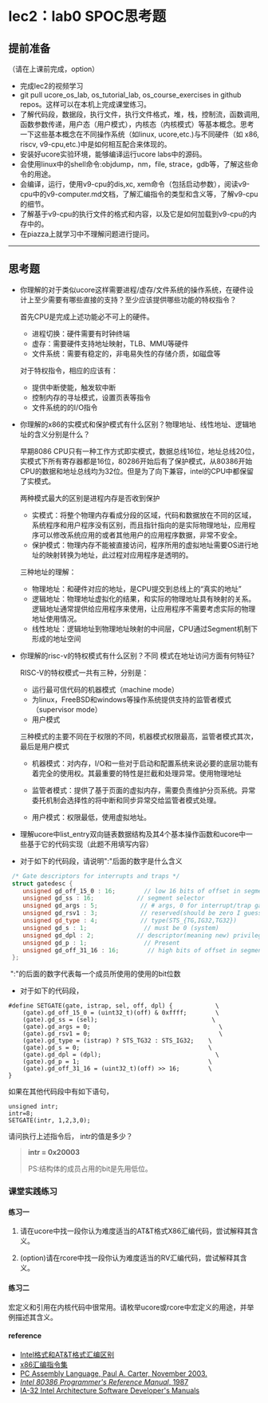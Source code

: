 # lec2：lab0 SPOC思考题

## **提前准备**
（请在上课前完成，option）

- 完成lec2的视频学习
- git pull ucore_os_lab, os_tutorial_lab, os_course_exercises  in github repos。这样可以在本机上完成课堂练习。
- 了解代码段，数据段，执行文件，执行文件格式，堆，栈，控制流，函数调用,函数参数传递，用户态（用户模式），内核态（内核模式）等基本概念。思考一下这些基本概念在不同操作系统（如linux, ucore,etc.)与不同硬件（如 x86, riscv, v9-cpu,etc.)中是如何相互配合来体现的。
- 安装好ucore实验环境，能够编译运行ucore labs中的源码。
- 会使用linux中的shell命令:objdump，nm，file, strace，gdb等，了解这些命令的用途。
- 会编译，运行，使用v9-cpu的dis,xc, xem命令（包括启动参数），阅读v9-cpu中的v9\-computer.md文档，了解汇编指令的类型和含义等，了解v9-cpu的细节。
- 了解基于v9-cpu的执行文件的格式和内容，以及它是如何加载到v9-cpu的内存中的。
- 在piazza上就学习中不理解问题进行提问。

---

## 思考题

- 你理解的对于类似ucore这样需要进程/虚存/文件系统的操作系统，在硬件设计上至少需要有哪些直接的支持？至少应该提供哪些功能的特权指令？

  首先CPU是完成上述功能必不可上的硬件。

  * 进程切换：硬件需要有时钟终端
  * 虚存：需要硬件支持地址映射，TLB、MMU等硬件
  * 文件系统：需要有稳定的，非电易失性的存储介质，如磁盘等

  对于特权指令，相应的应该有：

  * 提供中断使能，触发软中断
  * 控制内存的寻址模式，设置页表等指令
  * 文件系统的的I/O指令

- 你理解的x86的实模式和保护模式有什么区别？物理地址、线性地址、逻辑地址的含义分别是什么？

  早期8086 CPU只有一种工作方式即实模式，数据总线16位，地址总线20位，实模式下所有寄存器都是16位，80286开始后有了保护模式，从80386开始CPU的数据和地址总线均为32位。但是为了向下兼容，intel的CPU中都保留了实模式。

  两种模式最大的区别是进程内存是否收到保护

     * 实模式：将整个物理内存看成分段的区域，代码和数据放在不同的区域，系统程序和用户程序没有区别，而且指针指向的是实际物理地址，应用程序可以修改系统应用的或者其他用户的应用程序数据，非常不安全。	
     * 保护模式：物理内存不能被直接访问，程序所用的虚拟地址需要OS进行地址的映射转换为地址，此过程对应用程序是透明的。

  三种地址的理解：

  * 物理地址：和硬件对应的地址，是CPU提交到总线上的“真实的地址”
  * 逻辑地址：物理地址虚拟化的结果，和实际的物理地址具有映射的关系。逻辑地址通常提供给应用程序来使用，让应用程序不需要考虑实际的物理地址使用情况。
  * 线性地址：逻辑地址到物理地址映射的中间层，CPU通过Segment机制下形成的地址空间


- 你理解的risc-v的特权模式有什么区别？不同 模式在地址访问方面有何特征?

  RISC-V的特权模式一共有三种，分别是：

  * 运行最可信代码的机器模式（machine mode）
  * 为linux，FreeBSD和windows等操作系统提供支持的监管者模式（supervisor mode）
  * 用户模式

  三种模式的主要不同在于权限的不同，机器模式权限最高，监管者模式其次，最后是用户模式

  * 机器模式：对内存，I/O和一些对于启动和配置系统来说必要的底层功能有着完全的使用权。其最重要的特性是拦截和处理异常。使用物理地址

  * 监管者模式：提供了基于页面的虚拟内存，需要负责维护分页系统。异常委托机制会选择性的将中断和同步异常交给监管者模式处理。

  * 用户模式：权限最低，使用虚拟地址。

- 理解ucore中list_entry双向链表数据结构及其4个基本操作函数和ucore中一些基于它的代码实现（此题不用填写内容）

- 对于如下的代码段，请说明":"后面的数字是什么含义

```C++
 /* Gate descriptors for interrupts and traps */
 struct gatedesc {
    unsigned gd_off_15_0 : 16;        // low 16 bits of offset in segment
    unsigned gd_ss : 16;            // segment selector
    unsigned gd_args : 5;            // # args, 0 for interrupt/trap gates
    unsigned gd_rsv1 : 3;            // reserved(should be zero I guess)
    unsigned gd_type : 4;            // type(STS_{TG,IG32,TG32})
    unsigned gd_s : 1;                // must be 0 (system)
    unsigned gd_dpl : 2;            // descriptor(meaning new) privilege level
    unsigned gd_p : 1;                // Present
    unsigned gd_off_31_16 : 16;        // high bits of offset in segment
 };
```

​	":"的后面的数字代表每一个成员所使用的使用的bit位数

- 对于如下的代码段，

```
#define SETGATE(gate, istrap, sel, off, dpl) {            \
    (gate).gd_off_15_0 = (uint32_t)(off) & 0xffff;        \
    (gate).gd_ss = (sel);                                \
    (gate).gd_args = 0;                                    \
    (gate).gd_rsv1 = 0;                                    \
    (gate).gd_type = (istrap) ? STS_TG32 : STS_IG32;    \
    (gate).gd_s = 0;                                    \
    (gate).gd_dpl = (dpl);                                \
    (gate).gd_p = 1;                                    \
    (gate).gd_off_31_16 = (uint32_t)(off) >> 16;        \
}
```
如果在其他代码段中有如下语句，
```
unsigned intr;
intr=8;
SETGATE(intr, 1,2,3,0);
```
请问执行上述指令后， intr的值是多少？

> **intr = 0x20003**
>
> PS:结构体的成员占用的bit是先用低位。

### 课堂实践练习

#### 练习一

1. 请在ucore中找一段你认为难度适当的AT&T格式X86汇编代码，尝试解释其含义。

2. (option)请在rcore中找一段你认为难度适当的RV汇编代码，尝试解释其含义。

#### 练习二

宏定义和引用在内核代码中很常用。请枚举ucore或rcore中宏定义的用途，并举例描述其含义。

#### reference
 - [Intel格式和AT&T格式汇编区别](http://www.cnblogs.com/hdk1993/p/4820353.html)
 - [x86汇编指令集  ](http://hiyyp1234.blog.163.com/blog/static/67786373200981811422948/)
 - [PC Assembly Language, Paul A. Carter, November 2003.](https://pdos.csail.mit.edu/6.828/2016/readings/pcasm-book.pdf)
 - [*Intel 80386 Programmer's Reference Manual*, 1987](https://pdos.csail.mit.edu/6.828/2016/readings/i386/toc.htm)
 - [IA-32 Intel Architecture Software Developer's Manuals](http://www.intel.com/content/www/us/en/processors/architectures-software-developer-manuals.html)
